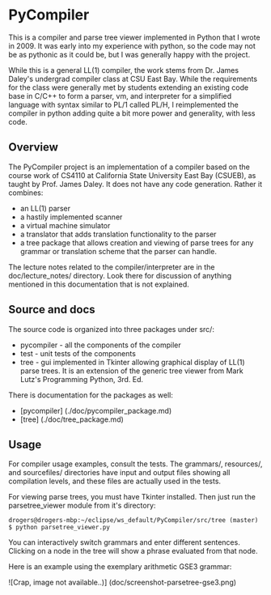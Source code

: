 # PyCompiler
This is a compiler and parse tree viewer implemented in Python that I wrote in 2009.  It was early into 
my experience with python, so the code may not be as pythonic as it could be, but I was generally happy 
with the project.

While this is a general LL(1) compiler, the work stems from Dr. James Daley's 
undergrad compiler class at CSU East Bay. While the requirements for the class were 
generally met by students extending an existing code base in C/C++ to form a parser, vm, and 
interpreter for a simplified language with syntax similar to PL/1 called PL/H, I reimplemented the 
compiler in python adding quite a bit more power and generality, with less code. 

## Overview
The PyCompiler project is an implementation of a compiler based on the course work of CS4110 at 
California State University East Bay (CSUEB), as taught by Prof. James Daley.  It does not have any 
code generation.  Rather it combines:

- an LL(1) parser
- a hastily implemented scanner
- a virtual machine simulator
- a translator that adds translation functionality to the parser
- a tree package that allows creation and viewing of parse trees for any grammar or translation scheme 
that the parser can handle.  

The lecture notes related to the compiler/interpreter
are in the doc/lecture_notes/ directory.  Look there for discussion of anything mentioned in this
documentation that is not explained.  

## Source and docs
The source code is organized into three packages under src/:

- pycompiler - all the components of the compiler
- test - unit tests of the components
- tree - gui implemented in Tkinter allowing graphical display of LL(1) parse trees.  It is an
extension of the generic tree viewer from Mark Lutz's Programming Python, 3rd. Ed.  

There is documentation for the packages as well:
- [pycompiler] (./doc/pycompiler_package.md)
- [tree] (./doc/tree_package.md)

## Usage
For compiler usage examples, consult the tests.  The grammars/, resources/, and sourcefiles/ directories
have input and output files showing all compilation levels, and these files are actually used in
the tests.

For viewing parse trees, you must have Tkinter installed.  Then just run the parsetree_viewer module 
from it's directory:

```
drogers@drogers-mbp:~/eclipse/ws_default/PyCompiler/src/tree (master)
$ python parsetree_viewer.py
```

You can interactively switch grammars and enter different sentences.  Clicking on a
node in the tree will show a phrase evaluated from that node.

Here is an example using the exemplary arithmetic GSE3 grammar:

![Crap, image not available..)] (doc/screenshot-parsetree-gse3.png)
